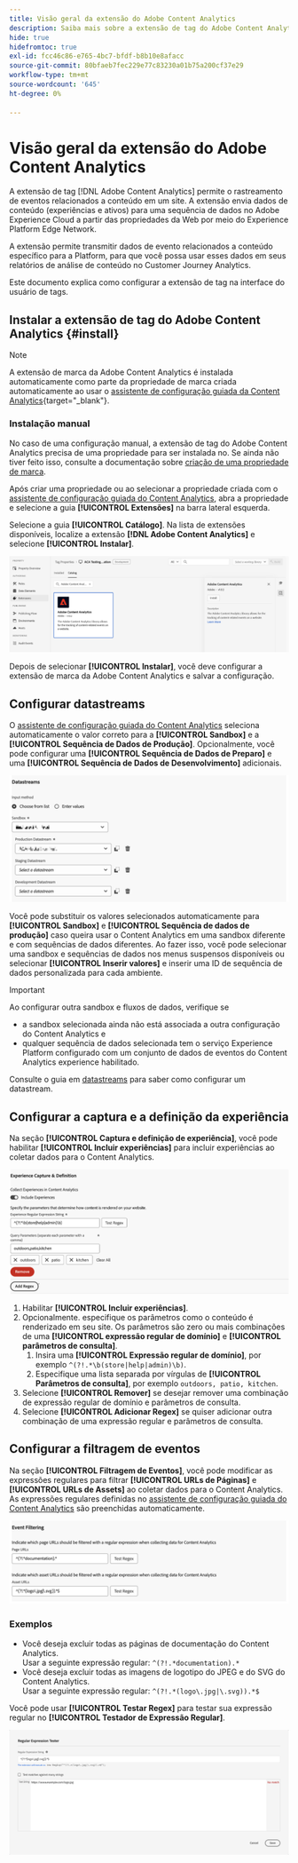 ```yaml
---
title: Visão geral da extensão do Adobe Content Analytics
description: Saiba mais sobre a extensão de tag do Adobe Content Analytics no Adobe Experience Platform.
hide: true
hidefromtoc: true
exl-id: fcc46c86-e765-4bc7-bfdf-b8b10e8afacc
source-git-commit: 80bfaeb7fec229e77c83230a01b75a200cf37e29
workflow-type: tm+mt
source-wordcount: '645'
ht-degree: 0%

---
```


# Visão geral da extensão do Adobe Content Analytics

A extensão de tag [!DNL Adobe Content Analytics] permite o rastreamento de eventos relacionados a conteúdo em um site. A extensão envia dados de conteúdo (experiências e ativos) para uma sequência de dados no Adobe Experience Cloud a partir das propriedades da Web por meio do Experience Platform Edge Network.

A extensão permite transmitir dados de evento relacionados a conteúdo específico para a Platform, para que você possa usar esses dados em seus relatórios de análise de conteúdo no Customer Journey Analytics.

Este documento explica como configurar a extensão de tag na interface do usuário de tags.

## Instalar a extensão de tag do Adobe Content Analytics {#install}

>[!NOTE]
>
>A extensão de marca da Adobe Content Analytics é instalada automaticamente como parte da propriedade de marca criada automaticamente ao usar o [assistente de configuração guiada da Content Analytics](https://experienceleague.adobe.com/en/docs/analytics-platform/using/content-analytics/configuration/guided){target="_blank"}.


### Instalação manual

No caso de uma configuração manual, a extensão de tag do Adobe Content Analytics precisa de uma propriedade para ser instalada no. Se ainda não tiver feito isso, consulte a documentação sobre [criação de uma propriedade de marca](https://experienceleague.adobe.com/en/docs/platform-learn/implement-in-websites/configure-tags/create-a-property).

Após criar uma propriedade ou ao selecionar a propriedade criada com o [assistente de configuração guiada do Content Analytics](https://experienceleague.adobe.com/en/docs/analytics-platform/using/content-analytics/configuration/guided), abra a propriedade e selecione a guia **[!UICONTROL Extensões]** na barra lateral esquerda.

Selecione a guia **[!UICONTROL Catálogo]**. Na lista de extensões disponíveis, localize a extensão **[!DNL Adobe Content Analytics]** e selecione **[!UICONTROL Instalar]**.

![Imagem mostrando a interface do usuário de Marcas com a extensão do Web SDK selecionada](assets/aca-tag-install.png)

Depois de selecionar **[!UICONTROL Instalar]**, você deve configurar a extensão de marca da Adobe Content Analytics e salvar a configuração.


<!--
## Configure schema

The [Content Analytics guided configuration wizard](https://experienceleague.adobe.com/en/docs/analytics-platform/using/content-analytics/configuration/guided) automatically populates the proper value for the **[!UICONTROL Tenant Schema Name]**. 

![Image that shows the Schema configuration of the Adobe Content Analytics tag extension in the Tags UI](assets/aca-tag-schema.png)

>[!WARNING]
>
>Do not modify the value for **[!UICONTROL Tenant Schema Name]**.

-->

## Configurar datastreams

O [assistente de configuração guiada do Content Analytics](https://experienceleague.adobe.com/en/docs/analytics-platform/using/content-analytics/configuration/guided) seleciona automaticamente o valor correto para a **[!UICONTROL Sandbox]** e a **[!UICONTROL Sequência de Dados de Produção]**. Opcionalmente, você pode configurar uma **[!UICONTROL Sequência de Dados de Preparo]** e uma **[!UICONTROL Sequência de Dados de Desenvolvimento]** adicionais.

![Imagem que mostra a configuração de Datastreams da extensão de marca Adobe Content Analytics na interface do usuário de Marcas](assets/aca-tag-datastreams.png)

Você pode substituir os valores selecionados automaticamente para **[!UICONTROL Sandbox]** e **[!UICONTROL Sequência de dados de produção]** caso queira usar o Content Analytics em uma sandbox diferente e com sequências de dados diferentes. Ao fazer isso, você pode selecionar uma sandbox e sequências de dados nos menus suspensos disponíveis ou selecionar **[!UICONTROL Inserir valores]** e inserir uma ID de sequência de dados personalizada para cada ambiente.

>[!IMPORTANT]
>
>Ao configurar outra sandbox e fluxos de dados, verifique se
>
>* a sandbox selecionada ainda não está associada a outra configuração do Content Analytics e
>* qualquer sequência de dados selecionada tem o serviço Experience Platform configurado com um conjunto de dados de eventos do Content Analytics experience habilitado.

Consulte o guia em [datastreams](../../../../datastreams/overview.md) para saber como configurar um datastream.

## Configurar a captura e a definição da experiência

Na seção **[!UICONTROL Captura e definição de experiência]**, você pode habilitar **[!UICONTROL Incluir experiências]** para incluir experiências ao coletar dados para o Content Analytics.

![Imagem mostrando a seção Captura de Experiência e Definição na extensão](assets/aca-tag-experiencecapture.png)

1. Habilitar **[!UICONTROL Incluir experiências]**.
1. Opcionalmente. especifique os parâmetros como o conteúdo é renderizado em seu site. Os parâmetros são zero ou mais combinações de uma **[!UICONTROL expressão regular de domínio]** e **[!UICONTROL parâmetros de consulta]**.
   1. Insira uma **[!UICONTROL Expressão regular de domínio]**, por exemplo `^(?!.*\b(store|help|admin)\b)`.
   1. Especifique uma lista separada por vírgulas de **[!UICONTROL Parâmetros de consulta]**, por exemplo `outdoors, patio, kitchen`.
1. Selecione **[!UICONTROL Remover]** se desejar remover uma combinação de expressão regular de domínio e parâmetros de consulta.
1. Selecione **[!UICONTROL Adicionar Regex]** se quiser adicionar outra combinação de uma expressão regular e parâmetros de consulta.

## Configurar a filtragem de eventos

Na seção **[!UICONTROL Filtragem de Eventos]**, você pode modificar as expressões regulares para filtrar **[!UICONTROL URLs de Páginas]** e **[!UICONTROL URLs de Assets]** ao coletar dados para o Content Analytics. As expressões regulares definidas no [assistente de configuração guiada do Content Analytics](https://experienceleague.adobe.com/en/docs/analytics-platform/using/content-analytics/configuration/guided) são preenchidas automaticamente.

![Imagem mostrando as configurações de filtragem de eventos da extensão de marca Adobe Content Analytics na interface do usuário de Marcas](assets/aca-tag-eventfiltering.png)


### Exemplos

* Você deseja excluir todas as páginas de documentação do Content Analytics.<br/>Usar a seguinte expressão regular: `^(?!.*documentation).*`
* Você deseja excluir todas as imagens de logotipo do JPEG e do SVG do Content Analytics.<br/>Usar a seguinte expressão regular: `^(?!.*(logo\.jpg|\.svg)).*$`

Você pode usar **[!UICONTROL Testar Regex]** para testar sua expressão regular no **[!UICONTROL Testador de Expressão Regular]**.

![Imagem mostrando o testador de expressão regular da extensão de marca Adobe Content Analytics na interface do usuário de Marcas](assets/aca-tag-regextester.png)

